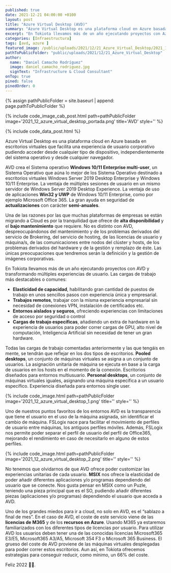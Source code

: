 ```yaml
---
published: true
date: 2021-12-21 04:00:00 +0100
layout: post
title: "Azure Virtual Desktop (AVD)"
summary: "Azure Virtual Desktop es una plataforma cloud en Azure basada en escritorios virtuales que facilita una experiencia de usuario corporativo pudiendo acceder desde cualquier tipo de dispositivo, independientemente del sistema operativo y desde cualquier navegador."
excerpt: "En Tokiota llevamos más de un año ejecutando proyectos con Azure Virtual Desktop y transformando múltiples experiencias de usuario. Nuestro compañero Dani Camacho te cuenta qué es AVD? #post #azure #avd"
categories: [Infraestructura]
tags: [avd, azure ]
featured_image: /public/uploads/2021/12/21_Azure_Virtual_Desktop/2021_12_azure_virtual_desktop_portada.png
pathToPublicFolder: "public/uploads/2021/12/21_Azure_Virtual_Desktop"
author:
  name: "Daniel Camacho Rodríguez"
  image: daniel_camacho_rodriguez.jpg
  signText: "Infrastructure & Cloud Consultant"
onTop: true
pined: false
pinedOrder: 0
---
```

{% assign pathPublicFolder = site.baseurl | append: page.pathToPublicFolder %}

{% include code_image_cab_post.html path=pathPublicFolder
image='2021_12_azure_virtual_desktop_portada.png'
title='AVD'
style=''
%}

{% include
code_data_post.html
%}

Azure Virtual Desktop es una plataforma cloud en Azure basada en escritorios virtuales que facilita una experiencia de usuario corporativo pudiendo acceder desde cualquier tipo de dispositivo, independientemente del sistema operativo y desde cualquier navegador. 

AVD crea el Sistema operativo **Windows 10/11 Enterprise multi-user**, un Sistema Operativo que aúna lo mejor de los Sistema Operativo destinado a escritorios virtuales Windows Server 2019 Desktop Enterprise y Windows 10/11 Enterprise. La ventaja de múltiples sesiones de usuario en un mismo servidor de Windows Server 2019 Desktop Experience. La ventaja de uso de aplicaciones **Win32 y UWP** de Windows 10/11 Enterprise, como por ejemplo Microsoft Office 365. La gran ayuda en seguridad de **actualizaciones** con carácter **semi-anuales**.

Una de las razones por las que muchas plataformas de empresas se están migrando a Cloud es por la tranquilidad que ofrece de **alta disponibilidad** y el **bajo mantenimiento** que requiere. No es distinto con AVD, despreocupándonos del mantenimiento y de los problemas derivados del servicio de Brokering, del servicio de hosting, de las licencias de usuario y máquina/s, de las comunicaciones entre nodos del clúster y hosts, de los problemas derivados del hardware y de la gestión y remplazo de éste. Las únicas preocupaciones que tendremos serán la definición y la gestión de imágenes corporativas.


En Tokiota llevamos más de un año ejecutando proyectos con AVD y transformando múltiples experiencias de usuario. Las cargas de trabajo más destacables o comunes: 

-	**Elasticidad de capacidad**, habilitando gran cantidad de puestos de trabajo en unos sencillos pasos con experiencia única y empresarial.
-	**Trabajos remotos**, trabajar con la misma experiencia empresarial sin necesidad de conexiones VPN, instalación de certificados etc.
-	**Entornos aislados y seguros**, ofreciendo experiencias con limitaciones de acceso por seguridad o control
-	**Cargas de trabajo específicas**, añadiendo un extra de hardware en la experiencia de usuarios para poder correr cargas de GPU, alto nivel de computación, Inteligencia Artificial sin necesidad de tener un gran hardware.

Todas las cargas de trabajo comentadas anteriormente y las que tengáis en mente, se tendrán que reflejar en los dos tipos de escritorios. **Pooled desktops**, un conjunto de máquinas virtuales se asigna a un conjunto de usuarios. La asignación unitaria de máquina se ejecuta en base a la carga de usuarios en los hosts en el momento de la conexión. Escritorios diseñados para entornos multiusuario. **Personal desktops**, un conjunto de máquinas virtuales iguales, asignando una máquina específica a un usuario específico. Experiencia diseñada para entornos single user.

{% include code_image.html path=pathPublicFolder 
image='2021_12_azure_virtual_desktop_1.png'
title=''
style=''
%}


Uno de nuestros puntos favoritos de los entornos AVD es la transparencia que tiene el usuario en el uso de la máquina asignada, sin identificar el cambio de máquina. FSLogix nace para facilitar el movimiento de perfiles de usuario entre máquinas, los antiguos perfiles móviles. Además, FSLogix nos permite poder separar el perfil de usuario del perfil de Office365, mejorando el rendimiento en caso de necesitarlo en alguno de estos perfiles.

{% include code_image.html path=pathPublicFolder 
image='2021_12_azure_virtual_desktop_2.png'
title=''
style=''
%}

No tenemos que olvidarnos de que AVD ofrece poder customizar las experiencias unitarias de cada usuario. **MSIX** nos ofrece la elasticidad de poder añadir diferentes aplicaciones y/o programas dependiendo del usuario que se conecte. Nos gusta pensar en MSIX como un Puzle, teniendo una pieza principal que es el SO, pudiendo añadir diferentes piezas (aplicaciones y/o programas) dependiendo el usuario que acceda a AVD.

Uno de los grandes miedos para ir a cloud, no solo en AVD, es el “sablazo a final de mes”. En el caso de AVD, el coste de este servicio viene de las **licencias de M365** y de los **recursos en Azure**. Usando M365 ya estaremos familiarizados con los diferentes tipos de licencias por usuario. Para utilizar AVD los usuarios deben tener una de las conocidas licencias Microsoft365 E3/E5, Microsoft365 A3/A5, Microsoft 354 F3 o Microsoft 365 Business. El grueso del coste de AVD proviene de las máquinas virtuales desplegadas para poder correr estos escritorios. Aun así, en Tokiota ofrecemos estrategias para conseguir reducir, como mínimo, un 66% del coste.

Feliz 2022 🎄🎊.
